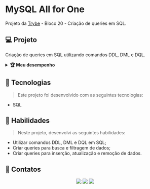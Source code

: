 # MySQL All for One
Projeto da [Trybe](https://www.betrybe.com/) - Bloco 20 - Criação de queries em SQL.

## 💻 Projeto

Criação de queries em SQL utilizando comandos DDL, DML e DQL.

<details>
  <summary><strong>🏆 Meu desempenho</strong></summary><br />

  <img src="project-info/all-for-one.png"/>
</details>

## 🚀 Tecnologias
> Este projeto foi desenvolvido com as seguintes tecnologias:

- SQL

## 📌 Habilidades

> Neste projeto, desenvolvi as seguintes habilidades:

- Utilizar comandos DDL, DML e DQL em SQL;
- Criar queries para busca e filtragem de dados;
- Criar queries para inserção, atualização e remoção de dados.

## 💬 Contatos

<div align="center" style="display: inline_block">
  <a href="https://julianoboese.github.io" target="_blank"><img height="28rem" src="https://img.shields.io/badge/my_portfolio-3fc337?style=for-the-badge" target="_blank"></a> 
  <a href="https://www.linkedin.com/in/julianoboese" target="_blank"><img height="28rem" src="https://img.shields.io/badge/LinkedIn-0077B5?style=for-the-badge&logo=linkedin&logoColor=white"></a> 
  <a href = "mailto:juliano.boese@gmail.com"><img height="28rem" src="https://img.shields.io/badge/Gmail-D14836?style=for-the-badge&logo=gmail&logoColor=white" target="_blank"></a>
</div>

<!-- ## 📄 Licença

Esse projeto está sob licença. Veja o arquivo [LICENÇA](LICENSE.md) para mais detalhes.

[⬆ Voltar ao topo](#nome-do-projeto)<br> -->
